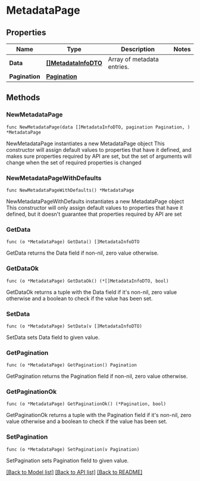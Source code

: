 # MetadataPage

## Properties

Name | Type | Description | Notes
------------ | ------------- | ------------- | -------------
**Data** | [**[]MetadataInfoDTO**](MetadataInfoDTO.md) | Array of metadata entries. | 
**Pagination** | [**Pagination**](Pagination.md) |  | 

## Methods

### NewMetadataPage

`func NewMetadataPage(data []MetadataInfoDTO, pagination Pagination, ) *MetadataPage`

NewMetadataPage instantiates a new MetadataPage object
This constructor will assign default values to properties that have it defined,
and makes sure properties required by API are set, but the set of arguments
will change when the set of required properties is changed

### NewMetadataPageWithDefaults

`func NewMetadataPageWithDefaults() *MetadataPage`

NewMetadataPageWithDefaults instantiates a new MetadataPage object
This constructor will only assign default values to properties that have it defined,
but it doesn't guarantee that properties required by API are set

### GetData

`func (o *MetadataPage) GetData() []MetadataInfoDTO`

GetData returns the Data field if non-nil, zero value otherwise.

### GetDataOk

`func (o *MetadataPage) GetDataOk() (*[]MetadataInfoDTO, bool)`

GetDataOk returns a tuple with the Data field if it's non-nil, zero value otherwise
and a boolean to check if the value has been set.

### SetData

`func (o *MetadataPage) SetData(v []MetadataInfoDTO)`

SetData sets Data field to given value.


### GetPagination

`func (o *MetadataPage) GetPagination() Pagination`

GetPagination returns the Pagination field if non-nil, zero value otherwise.

### GetPaginationOk

`func (o *MetadataPage) GetPaginationOk() (*Pagination, bool)`

GetPaginationOk returns a tuple with the Pagination field if it's non-nil, zero value otherwise
and a boolean to check if the value has been set.

### SetPagination

`func (o *MetadataPage) SetPagination(v Pagination)`

SetPagination sets Pagination field to given value.



[[Back to Model list]](../README.md#documentation-for-models) [[Back to API list]](../README.md#documentation-for-api-endpoints) [[Back to README]](../README.md)


